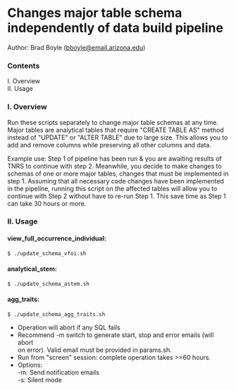 # Changes major table schema independently of data build pipeline

Author: Brad Boyle (bboyle@email.arizona.edu)  

### Contents

I. Overview  
II. Usage  

### I. Overview

Run these scripts separately to change major table schemas at any time. Major tables are analytical tables that require "CREATE TABLE AS" method instead of "UPDATE" or "ALTER TABLE" due to large size. This allows you to add and remove columns while preserving all other columns and data.

Example use: Step 1 of pipeline has been run & you are awaiting results of TNRS to continue with step 2. Meanwhile, you decide to make changes to schemas of one or more major tables, changes that must be implemented in step 1. Assuming that all necessary code changes have been implemented in the pipeline, running this script on the affected tables will allow you to continue with Step 2 without have to re-run Step 1. This save time as Step 1 can take 30 hours or more.

### II. Usage

#### view_full_occurrence_individual:

```
$ ./update_schema_vfoi.sh
```
#### analytical_stem:

```
$ ./update_schema_astem.sh
```
#### agg_traits:

```
$ ./update_schema_agg_traits.sh
```



  * Operation will abort if any SQL fails
  * Recommend -m switch to generate start, stop and error emails (will abort  
    on error). Valid email must be provided in params.sh.
  * Run from "screen" session: complete operation takes >=60 hours.
  * Options:  
  	-m: Send notification emails  
  	-s: Silent mode  


